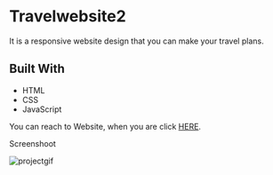 # Travelwebsite2

<!DOCTYPE html>
<html lang="en">
<head>
    <meta charset="UTF-8">
</head>
<body>

  <p>It is a responsive website design that you can make your travel plans.</p>
<h2 id="built-with">Built With</h2>
  <ul>
    <li>HTML</li>
    <li>CSS</li>
    <li>JavaScript</li>
  </ul>
  
  <p>You can reach to Website, when you are click <a href="https://travelerwebsite.netlify.app/">HERE</a>.</p>

</body>
</html>

 Screenshoot
 
![projectgif](holidayproject.gif)



